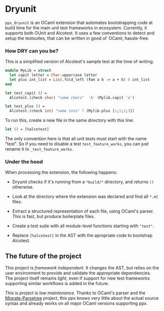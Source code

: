# Dryunit

`ppx_dryunit` is an OCaml extension that automates bootstrapping code at build time for the main unit test frameworks in ecosystem. Currently, it supports both OUnit and Alcotest.  It uses a few conventions to detect and setup the testsuites, that can be written in good ol' OCaml, hassle-free.


### How DRY can you be?

This is a simplified version of Alcotest's sample test at the time of writing.

````ocaml
module MyLib = struct
  let capit letter = Char.uppercase letter
  let plus int_list = List.fold_left (fun a b -> a + b) 0 int_list
end

let test_capit () =
  Alcotest.(check char) "same chars"  'A' (Mylib.capit 'a')

let test_plus () =
  Alcotest.(check int) "same ints" 7 (Mylib.plus [1;1;2;3])
````



To run this, create a new file in the same directory with this line:

```ocaml
let () = [%alcotest]
```

The only convention here is that all unit tests must start with the name "test". So if you need to disable a test `test_feature_works`, you can just rename it to `_test_feature_works`.



### Under the hood

When processing the extension, the following happens:

- Dryunit checks if it's running from a `*build/*` directory, and returns `()` otherwise.

- Look at the directory where the extension was declared and find all `*.ml` files.

- Extract a structured representation of each file, using OCaml's parser. This is fast, but produce boilerplate files.

- Create a test suite with all module-level functions starting with `"test"`.

- Replace `[%alcotest]` in the AST with the apropriate code to bootstrap Alcotest.



## The future of the project

This project is *framework independent*. It changes the AST, but relies on the user environment to provide and validate the appropriate dependencies. The project itself remains *light*, even if support for new test frameworks supporting similar workflows is added in the future.

This is project is *low maintenance*. Thanks to OCaml's parser and the [Migrate-Parsetree](https://github.com/ocaml-ppx/ocaml-migrate-parsetree) project, this ppx  knows very little about the actual source syntax and already works on all major OCaml versions supporting ppx.
